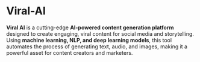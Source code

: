 # Viral-AI
**Viral AI** is a cutting-edge **AI-powered content generation platform** designed to create engaging, viral content for social media and storytelling. Using **machine learning, NLP, and deep learning models**, this tool automates the process of generating text, audio, and images, making it a powerful asset for content creators and marketers.
